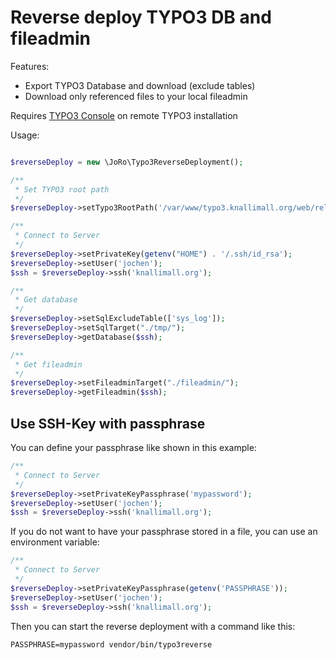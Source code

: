 Reverse deploy TYPO3 DB and fileadmin
=====================================

Features:
* Export TYPO3 Database and download (exclude tables)
* Download only referenced files to your local fileadmin

Requires [TYPO3 Console](https://packagist.org/packages/helhum/typo3-console) on remote TYPO3 installation

Usage:

```php

$reverseDeploy = new \JoRo\Typo3ReverseDeployment();

/**
 * Set TYPO3 root path
 */
$reverseDeploy->setTypo3RootPath('/var/www/typo3.knallimall.org/web/releases/current/html/');

/**
 * Connect to Server
 */
$reverseDeploy->setPrivateKey(getenv("HOME") . '/.ssh/id_rsa');
$reverseDeploy->setUser('jochen');
$ssh = $reverseDeploy->ssh('knallimall.org');

/**
 * Get database
 */
$reverseDeploy->setSqlExcludeTable(['sys_log']);
$reverseDeploy->setSqlTarget("./tmp/");
$reverseDeploy->getDatabase($ssh);

/**
 * Get fileadmin
 */
$reverseDeploy->setFileadminTarget("./fileadmin/");
$reverseDeploy->getFileadmin($ssh);
```

Use SSH-Key with passphrase
---------------------------

You can define your passphrase like shown in this example:

```php
/**
 * Connect to Server
 */
$reverseDeploy->setPrivateKeyPassphrase('mypassword');
$reverseDeploy->setUser('jochen');
$ssh = $reverseDeploy->ssh('knallimall.org');
```

If you do not want to have your passphrase stored in a file, you can use an environment variable:

```php
/**
 * Connect to Server
 */
$reverseDeploy->setPrivateKeyPassphrase(getenv('PASSPHRASE'));
$reverseDeploy->setUser('jochen');
$ssh = $reverseDeploy->ssh('knallimall.org');
```

Then you can start the reverse deployment with a command like this:

```
PASSPHRASE=mypassword vendor/bin/typo3reverse
```
